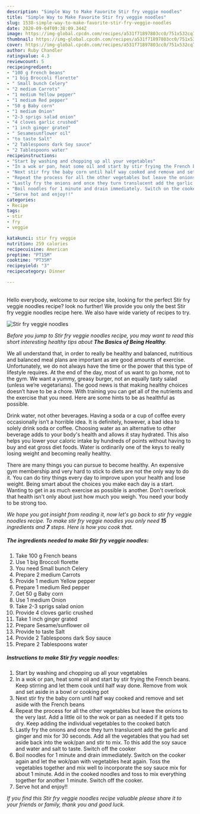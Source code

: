 ```yaml
---
description: "Simple Way to Make Favorite Stir fry veggie noodles"
title: "Simple Way to Make Favorite Stir fry veggie noodles"
slug: 1538-simple-way-to-make-favorite-stir-fry-veggie-noodles
date: 2020-09-04T09:38:09.344Z
image: https://img-global.cpcdn.com/recipes/a531f71897803cc0/751x532cq70/stir-fry-veggie-noodles-recipe-main-photo.jpg
thumbnail: https://img-global.cpcdn.com/recipes/a531f71897803cc0/751x532cq70/stir-fry-veggie-noodles-recipe-main-photo.jpg
cover: https://img-global.cpcdn.com/recipes/a531f71897803cc0/751x532cq70/stir-fry-veggie-noodles-recipe-main-photo.jpg
author: Ruby Chandler
ratingvalue: 4.3
reviewcount: 5
recipeingredient:
- "100 g French beans"
- "1 big Broccoli florette"
- " Small bunch Celery"
- "2 medium Carrots"
- "1 medium Yellow pepper"
- "1 medium Red pepper"
- "50 g Baby corn"
- "1 medium Onion"
- "2-3 sprigs salad onion"
- "4 cloves garlic crushed"
- "1 inch ginger grated"
- " Sesamesunflower oil"
- "to taste Salt"
- "2 Tablespoons dark Soy sauce"
- "2 Tablespoons water"
recipeinstructions:
- "Start by washing and chopping up all your vegetables"
- "In a wok or pan, heat some oil and start by stir frying the French beans. Keep stirring and let them cook until half way done. Remove from wok and set aside in a bowl or cooking pot"
- "Next stir fry the baby corn until half way cooked and remove and set aside with the French beans"
- "Repeat the process for all the other vegetables but leave the onions to the very last. Add a little oil to the wok or pan as needed if it gets too dry. Keep adding the individual vegetables to the cooked batch"
- "Lastly fry the onions and once they turn translucent add the garlic and ginger and mix for 30 seconds. Add all the vegetables that you had set aside back into the wok/pan and stir to mix. To this add the soy sauce and water and salt to taste. Switch off the cooker"
- "Boil noodles for 1 minute and drain immediately. Switch on the cooker again and let the wok/pan with vegetables heat again. Toss the vegetables together and mix well to incorporate the soy sauce mix for about 1 minute. Add in the cooked noodles and toss to mix everything together for another 1 minute. Switch off the cooker."
- "Serve hot and enjoy!!"
categories:
- Recipe
tags:
- stir
- fry
- veggie

katakunci: stir fry veggie 
nutrition: 259 calories
recipecuisine: American
preptime: "PT15M"
cooktime: "PT35M"
recipeyield: "3"
recipecategory: Dinner

---
```

<br>
Hello everybody, welcome to our recipe site, looking for the perfect Stir fry veggie noodles recipe? look no further! We provide you only the best Stir fry veggie noodles recipe here. We also have wide variety of recipes to try.
<br>


![Stir fry veggie noodles](https://img-global.cpcdn.com/recipes/a531f71897803cc0/751x532cq70/stir-fry-veggie-noodles-recipe-main-photo.jpg)

<i>Before you jump to Stir fry veggie noodles recipe, you may want to read this short interesting healthy tips about <strong>The Basics of Being Healthy</strong>.</i>

We all understand that, in order to really be healthy and balanced, nutritious and balanced meal plans are important as are good amounts of exercise. Unfortunately, we do not always have the time or the power that this type of lifestyle requires. At the end of the day, most of us want to go home, not to the gym. We want a yummy, greasy burger, not an equally tasty salad (unless we’re vegetarians). The good news is that making healthy choices doesn’t have to be a chore. With training you can get all of the nutrients and the exercise that you need. Here are some hints to be as healthful as possible.

Drink water, not other beverages. Having a soda or a cup of coffee every occasionally isn’t a horrible idea. It is definitely, however, a bad idea to solely drink soda or coffee. Choosing water as an alternative to other beverage adds to your body's health and allows it stay hydrated. This also helps you lower your caloric intake by hundreds of points without having to buy and eat gross diet foods. Water is ordinarily one of the keys to really losing weight and becoming really healthy.

There are many things you can pursue to become healthy. An expensive gym membership and very hard to stick to diets are not the only way to do it. You can do tiny things every day to improve upon your health and lose weight. Being smart about the choices you make each day is a start. Wanting to get in as much exercise as possible is another. Don't overlook that health isn't only about just how much you weigh. You need your body to be strong too. 


<i>We hope you got insight from reading it, now let's go back to stir fry veggie noodles recipe. To make stir fry veggie noodles you only need <strong>15</strong> ingredients and <strong>7</strong> steps. Here is how you cook that.
</i>

##### The ingredients needed to make Stir fry veggie noodles:

1. Take 100 g French beans
1. Use 1 big Broccoli florette
1. You need  Small bunch Celery
1. Prepare 2 medium Carrots
1. Provide 1 medium Yellow pepper
1. Prepare 1 medium Red pepper
1. Get 50 g Baby corn
1. Use 1 medium Onion
1. Take 2-3 sprigs salad onion
1. Provide 4 cloves garlic crushed
1. Take 1 inch ginger grated
1. Prepare  Sesame/sunflower oil
1. Provide to taste Salt
1. Provide 2 Tablespoons dark Soy sauce
1. Prepare 2 Tablespoons water


##### Instructions to make Stir fry veggie noodles:

1. Start by washing and chopping up all your vegetables
1. In a wok or pan, heat some oil and start by stir frying the French beans. Keep stirring and let them cook until half way done. Remove from wok and set aside in a bowl or cooking pot
1. Next stir fry the baby corn until half way cooked and remove and set aside with the French beans
1. Repeat the process for all the other vegetables but leave the onions to the very last. Add a little oil to the wok or pan as needed if it gets too dry. Keep adding the individual vegetables to the cooked batch
1. Lastly fry the onions and once they turn translucent add the garlic and ginger and mix for 30 seconds. Add all the vegetables that you had set aside back into the wok/pan and stir to mix. To this add the soy sauce and water and salt to taste. Switch off the cooker
1. Boil noodles for 1 minute and drain immediately. Switch on the cooker again and let the wok/pan with vegetables heat again. Toss the vegetables together and mix well to incorporate the soy sauce mix for about 1 minute. Add in the cooked noodles and toss to mix everything together for another 1 minute. Switch off the cooker.
1. Serve hot and enjoy!!


<i>If you find this Stir fry veggie noodles recipe valuable please share it to your friends or family, thank you and good luck.</i>
